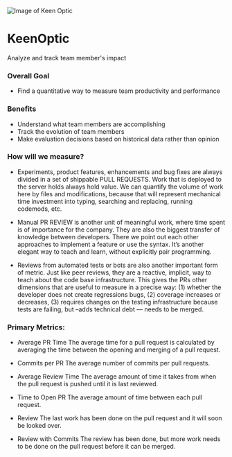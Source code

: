 
![Image of Keen Optic](https://gamepedia.cursecdn.com/dota2_gamepedia/d/dc/Keen_Optic_icon.png)
#  KeenOptic 
Analyze and track team member's impact

### Overall Goal
- Find a quantitative way to measure team productivity and performance

### Benefits
- Understand what team members are accomplishing
- Track the evolution of team members
- Make evaluation decisions based on historical data rather than opinion

### How will we measure?
- Experiments, product features, enhancements and bug fixes are always divided in a set of shippable PULL REQUESTS. Work that is deployed to the server holds always hold value. We can quantify the volume of work here by files and modifications, because that will represent mechanical time investment into typing, searching and replacing, running codemods, etc.

- Manual PR REVIEW is another unit of meaningful work, where time spent is of importance for the company. They are also the biggest transfer of knowledge between developers. There we point out each other approaches to implement a feature or use the syntax. It’s another elegant way to teach and learn, without explicitly pair programming.

- Reviews from automated tests or bots are also another important form of metric. Just like peer reviews, they are a reactive, implicit, way to teach about the code base infrastructure. This gives the PRs other dimensions that are useful to measure in a precise way: (1) whether the developer does not create regressions bugs, (2) coverage increases or decreases, (3) requires changes on the testing infrastructure because tests are failing, but –adds technical debt — needs to be merged.

### Primary Metrics:
- Average PR Time
	The average time for a pull request is calculated by averaging the time between the opening and merging of a pull request.

- Commits per PR
	The average number of commits per pull requests.

- Average Review Time
	The average amount of time it takes from when the pull request is pushed until it is last reviewed.

- Time to Open PR
	The average amount of time between each pull request.

- Review
	The last work has been done on the pull request and it will soon be looked over.

- Review with Commits
	The review has been done, but more work needs to be done on the pull request before it can be merged.
